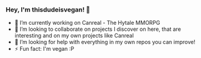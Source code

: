 ### Hey, I'm thisdudeisvegan! 👋

- 🔭 I’m currently working on Canreal - The Hytale MMORPG
- 👯 I’m looking to collaborate on projects I discover on here, that are interesting and on my own projects like Canreal
- 🤔 I’m looking for help with everything in my own repos you can improve!
- ⚡ Fun fact: I'm vegan :P
